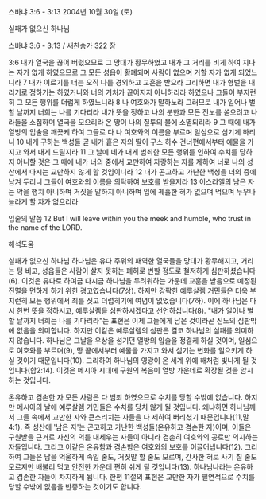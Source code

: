 스바냐 3:6 - 3:13 
2004년 10월 30일 (토)

실패가 없으신 하나님



스바냐 3:6 - 3:13 / 새찬송가 322 장


3:6 내가 열국을 끊어 버렸으므로 그 망대가 황무하였고 내가 그 거리를 비게 하여 지나는 자가 없게 하였으므로 그 모든 성읍이 황폐되며 사람이 없으며 거할 자가 없게 되었느니라 7 내가 이르기를 너는 오직 나를 경외하고 교훈을 받으라 그리하면 내가 형벌을 내리기로 정하기는 하였거니와 너의 거처가 끊어지지 아니하리라 하였으나 그들이 부지런히 그 모든 행위를 더럽게 하였느니라 8 나 여호와가 말하노라 그러므로 내가 일어나 벌할 날까지 너희는 나를 기다리라 내가 뜻을 정하고 나의 분한과 모든 진노를 쏟으려고 나라들을 소집하며 열국을 모으리라 온 땅이 나의 질투의 불에 소멸되리라 9 그 때에 내가 열방의 입술을 깨끗케 하여 그들로 다 나 여호와의 이름을 부르며 일심으로 섬기게 하리니 10 내게 구하는 백성들 곧 내가 흩은 자의 딸이 구스 하수 건너편에서부터 예물을 가지고 와서 내게 드릴지라 11 그 날에 네가 내게 범죄한 모든 행위를 인하여 수치를 당하지 아니할 것은 그 때에 내가 너의 중에서 교만하여 자랑하는 자를 제하여 너로 나의 성산에서 다시는 교만하지 않게 할 것임이니라 12 내가 곤고하고 가난한 백성을 너의 중에 남겨 두리니 그들이 여호와의 이름을 의탁하여 보호를 받을지라 13 이스라엘의 남은 자는 악을 행치 아니하며 거짓을 말하지 아니하며 입에 궤휼한 혀가 없으며 먹으며 누우나 놀라게 할 자가 없으리라

입술의 말씀
12 But I will leave within you the meek and humble, who trust in the name of the LORD.

해석도움





실패가 없으신 하나님
하나님은 유다 주위의 패역한 열국들을 망대가 황무해지고, 거리는 텅 비고, 성읍들은 사람이 살지 못하는 폐허로 변할 정도로 철저하게 심판하셨습니다(6). 이것은 유다로 하여금 다시금 하나님을 두려워하는 가운데 교훈을 받음으로 예정된 진멸을 면하게 하기 위한 경고였습니다(7상). 하지만 강퍅한 예루살렘 거민들은 더욱 부지런히 모든 행위에서 죄를 짓고 더럽히기에 여념이 없었습니다(7하). 이에 하나님은 다시 한번 뜻을 정하시고, 예루살렘을 심판하시겠다고 선언하십니다(8). "내가 일어나 벌할 날까지 너희는 나를 기다리라"는 표현은 이제 그들에게 남은 것이라곤 진노의 심판밖에 없음을 의미합니다. 하지만 이같은 예루살렘의 심판은 결코 하나님의 실패를 의미하지 않습니다. 하나님은 그날을 우상을 섬기던 열방의 입술을 정결케 하실 것이며, 일심으로 여호와를 부르며(9), 땅 끝에서부터 예물을 가지고 와서 섬기는 변화를 일으키게 하실 것이기 때문입니다(10). 그리하여 하나님의 영광이 온 세계 위에 해처럼 빛나게 될 것입니다(합2:14). 이것은 메시아 시대에 구원의 복음이 열방 가운데로 확장될 것을 암시하는 것입니다.  

온유하고 겸손한 자
모든 사람은 다 범죄 하였으므로 수치를 당할 수밖에 없습니다. 하지만 메시아의 날에 예루살렘 거민들은 수치를 당치 않게 될 것입니다. 왜냐하면 하나님께서 그들 속에서 교만한 자와 큰소리치는 자들을 다 제하여 버리셨기 때문입니다(11,말4:1). 즉 성산에 '남은 자'는 곤고하고 가난한 백성들(온유하고 겸손한 자)이며, 이들은 구원받을 근거로 자신의 의를 내세우는 자들이 아니라 겸손히 여호와의 공로만 의지하는 자들입니다. 그리고 이같은 온유함과 겸손함은 여호와의 보호를 이끌어냅니다(12). 그리하여 그들은 남을 억울하게 속일 줄도, 거짓말 할 줄도 모르며, 간사한 혀로 사기 칠 줄도 모르지만 배불리 먹고 안전한 가운데 편히 쉬게 될 것입니다(13). 하나님나라는 온유하고 겸손한 자들이 차지하게 됩니다. 한편 11절의 표현은 교만한 자가 필연적으로 수치를 당할 수밖에 없음을 반증하는 것이기도 합니다.